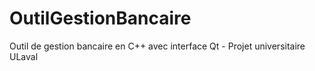 # OutilGestionBancaire
Outil de gestion bancaire en C++ avec interface Qt - Projet universitaire ULaval
